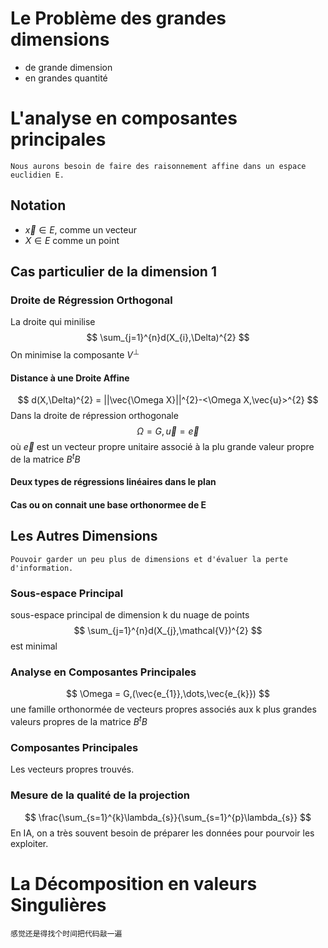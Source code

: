 # Le Problème des grandes dimensions 
- de grande dimension 
- en grandes quantité 

# L'analyse en composantes principales
	Nous aurons besoin de faire des raisonnement affine dans un espace euclidien E.
## Notation
- $\vec{x} \in E$, comme un vecteur
- $X \in E$ comme un point

## Cas particulier de la dimension 1
### Droite de Régression Orthogonal 
La droite qui minilise
$$
\sum_{j=1}^{n}d(X_{i},\Delta)^{2}
$$
	On minimise la composante $V^{\perp}$
#### Distance à une Droite Affine
$$
d(X,\Delta)^{2} = ||\vec{\Omega X}||^{2}-<\Omega X,\vec{u}>^{2}
$$
	Dans la droite de répression orthogonale 
	$$
	\Omega = G,\vec{u} = \vec{e}
	$$
	où $\vec{e}$ est un vecteur propre unitaire associé à la plu grande valeur propre de la matrice $B ^{t}B$

#### Deux types de régressions linéaires dans le plan

#### Cas ou on connait une base orthonormee de E

## Les Autres Dimensions
	Pouvoir garder un peu plus de dimensions et d'évaluer la perte d'information.
### Sous-espace Principal
sous-espace principal de dimension k du nuage de points
$$
\sum_{j=1}^{n}d(X_{j},\mathcal{V})^{2}
$$
est minimal

### Analyse en Composantes Principales
$$
\Omega = G,(\vec{e_{1}},\dots,\vec{e_{k}})
$$
une famille orthonormée de vecteurs propres associés aux k plus grandes valeurs propres de la matrice $B ^{t}B$

### Composantes Principales
Les vecteurs propres trouvés.

### Mesure de la qualité de la projection 
$$
\frac{\sum_{s=1}^{k}\lambda_{s}}{\sum_{s=1}^{p}\lambda_{s}}
$$
	En IA, on a très souvent besoin de préparer les données pour pourvoir les exploiter.

# La Décomposition en valeurs Singulières


	感觉还是得找个时间把代码敲一遍